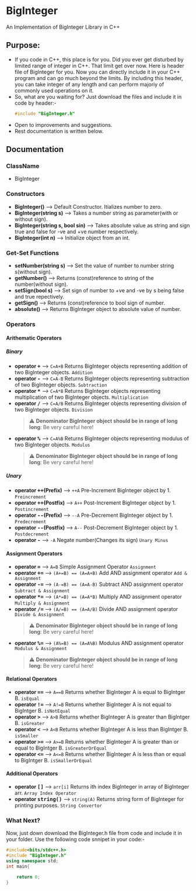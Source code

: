 # BigInteger

An Implementation of BigInteger Library in C++


## Purpose:

* If you code in C++, this place is for you. Did you ever get disturbed by limited range of integer in C++. That limit get over now. Here is header file of BigInteger for you. Now you can directly include it in your C++ program and can go much beyond the limits. By including this header, you can take integer of any length and can perform majoriy of commonly used operations on it.
* So, what are you waiting for? Just download the files and include it in code by header:-
    ```cpp
    #include "BigInteger.h"
    ```
* Open to improvements and suggestions.
* Rest documentation is written below.

## Documentation

### ClassName
* BigInteger

### Constructors

* **BigInteger()** --> Default Constructor. Itializes number to zero.
* **BigInteger(string s)** --> Takes a number string as parameter(with or without sign).
* **BigInteger(string s, bool sin)** --> Takes absolute value as string and sign true and false for -ve and +ve number respectively.
* **BigInteger(int n)** --> Initialize object from an int.

### Get-Set Functions

* **setNumber(string s)** --> Set the value of number to number string s(without sign).
* **getNumber()** --> Returns (const)reference to string of the number(without sign).
* **setSign(bool s)** --> Set sign of number to +ve and -ve by s being false and true repectively.
* **getSign()** --> Returns (const)reference to bool sign of number.
* **absolute()** --> Returns BigInteger object to absolute value of number.

### Operators

#### Arithematic Operators
##### Binary
* **operator <kbd>+</kbd>** --> `C=A+B` Returns BigInteger objects representing addition of two BigInteger objects. `Addition`
* **operator <kbd>-</kbd>** --> `C=A-B` Returns BigInteger objects representing subtraction of two BigInteger objects. `Subtraction`
* **operator <kbd>*</kbd>** --> `C=A*B` Returns BigInteger objects representing multiplication of two BigInteger objects. `Multiplication`
* **operator <kbd>/</kbd>** --> `C=A/B` Returns BigInteger objects representing division of two BigInteger objects. `Division`
  > :warning: **Denominator BigInteger object should be in range of long long**: Be very careful here!
* **operator <kbd>%</kbd>** --> `C=A%B` Returns BigInteger objects representing modulus of two BigInteger objects. `Modulus`
  > :warning: **Denominator BigInteger object should be in range of long long**: Be very careful here!

##### Unary
* **operator <kbd>++</kbd>(Prefix)** --> `++A` Pre-Increment BigInteger object by 1. `Preincrement`
* **operator <kbd>++</kbd>(Postfix)** --> `A++` Post-Increment BigInteger object by 1. `Postincrement`
* **operator <kbd>--</kbd>(Prefix)** --> `--A` Pre-Decrement BigInteger object by 1. `Predecrement`
* **operator <kbd>--</kbd>(Postfix)** --> `A--` Post-Decrement BigInteger object by 1. `Postdecrement`
* **operator <kbd>-</kbd>** --> `-A` Negate number(Changes its sign) `Unary Minus`


#### Assignment Operators
* **operator <kbd>=</kbd>** --> `A=B` Simple Assignment Operator `Assignment`
* **operator <kbd>+=</kbd>** --> `(A+=B) == (A=A+B)` Add AND assignment operator `Add & Assignment`
* **operator <kbd>-=</kbd>** --> `(A-=B) == (A=A-B)` Subtract AND assignment operator `Subtract & Assignment`
* **operator <kbd>*=</kbd>** --> `(A*=B) == (A=A*B)` Multiply AND assignment operator `Multiply & Assignment`
* **operator <kbd>/=</kbd>** --> `(A/=B) == (A=A/B)` Divide AND assignment operator `Divide & Assignment`
  > :warning: **Denominator BigInteger object should be in range of long long**: Be very careful here!
* **operator <kbd>%=</kbd>** --> `(A%=B) == (A=A%B)` Modulus AND assignment operator `Modulus & Assignment`
  > :warning: **Denominator BigInteger object should be in range of long long**: Be very careful here!


#### Relational Operators
* **operator <kbd>==</kbd>** --> `A==B` Returns whether BigInteger A is equal to BigIntger B. `isEqual`
* **operator <kbd>!=</kbd>** --> `A!=B` Returns whether BigInteger A is not equal to BigIntger B. `isNotEqual` 
* **operator <kbd>></kbd>** -->  `A>B` Returns whether BigInteger A is greater than BigIntger B. `isGreater`
* **operator <kbd><</kbd>** --> `A<B` Returns whether BigInteger A is less than BigIntger B. `isSmaller`
* **operator <kbd>>=</kbd>** --> `A>=B` Returns whether BigInteger A is greater than or equal to BigIntger B. `isGreaterOrEqual`
* **operator <kbd><=</kbd>** --> `A<=B` Returns whether BigInteger A is less than or equal to BigIntger B. `isSmallerOrEqual`
                                              
#### Additional Operators
* **operator <kbd>[]</kbd>** --> `arr[i]` Returns ith index BigInteger in array of BigInteger arr. `Array Index Operator`
* **operator <kbd>string()</kbd>** --> `string(A)` Returns string form of BigInteger for printing purposes. `String Convertor`  

### What Next?
Now, just down download the BigInteger.h file from code and include it in your folder. Use the following code snnipet in your code:-
```cpp
#include<bits/stdc++.h>
#include "BigInteger.h"
using namespace std;
int main{

    return 0;
}
```                                                                                                        